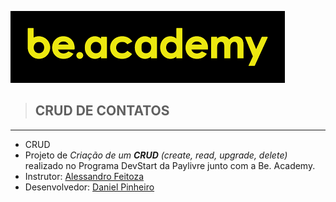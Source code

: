 ![Logo Be.Academy](projeto/img/beacademy.png)


> ## CRUD DE CONTATOS
<hr>

- CRUD 
- Projeto de _Criação de um **CRUD** (create, read, upgrade, delete)_ realizado no Programa DevStart da Paylivre junto com a Be. Academy.
- Instrutor: [Alessandro Feitoza](https://www.linkedin.com/in/alessandrofeitoza/)
- Desenvolvedor: [Daniel Pinheiro](https://github.com/DanielPinheir) 
